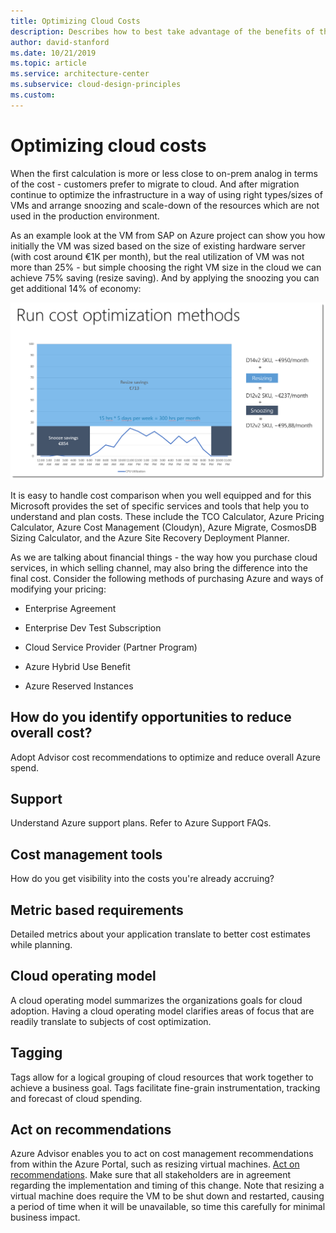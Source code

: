 ```yaml
---
title: Optimizing Cloud Costs
description: Describes how to best take advantage of the benefits of the cloud to minimize your cost.
author: david-stanford
ms.date: 10/21/2019
ms.topic: article
ms.service: architecture-center
ms.subservice: cloud-design-principles
ms.custom: 
---
```


# Optimizing cloud costs

When the first calculation is more or less close to on-prem analog in terms of the cost - customers prefer to migrate to cloud. And after migration continue to optimize the infrastructure in a way of using right types/sizes of VMs and arrange snoozing and scale-down of the resources which are not used in the production environment.

As an example look at the VM from SAP on Azure project can show you how initially the VM was sized based on the size of existing hardware server (with cost around €1K per month), but the real utilization of VM was not more than 25% - but simple choosing the right VM size in the cloud we can achieve 75% saving (resize saving). And by applying the snoozing you can get additional 14% of economy:

![](../_images/run-cost-optimization.png)

It is easy to handle cost comparison when you well equipped and for this Microsoft provides the set of specific services and tools that help you to understand and plan costs. These include the TCO Calculator, Azure Pricing Calculator, Azure Cost Management (Cloudyn), Azure Migrate, CosmosDB Sizing Calculator, and the Azure Site Recovery Deployment Planner.

As we are talking about financial things - the way how you purchase cloud services, in which selling channel, may also bring the difference into the final cost. Consider the following methods of purchasing Azure and ways of modifying your pricing:

- Enterprise Agreement

- Enterprise Dev Test Subscription

- Cloud Service Provider (Partner Program)

- Azure Hybrid Use Benefit

- Azure Reserved Instances

## How do you identify opportunities to reduce overall cost?

Adopt Advisor cost recommendations to optimize and reduce overall Azure spend.

## Support

Understand Azure support plans. Refer to Azure Support FAQs.

## Cost management tools

How do you get visibility into the costs you're already accruing?

## Metric based requirements

Detailed metrics about your application translate to better cost estimates while planning.

## Cloud operating model

A cloud operating model summarizes the organizations goals for cloud adoption. Having a cloud operating model clarifies areas of focus that are readily translate to subjects of cost optimization.

## Tagging

Tags allow for a logical grouping of cloud resources that work together to achieve a business goal. Tags facilitate fine-grain instrumentation, tracking and forecast of cloud spending.

## Act on recommendations

Azure Advisor enables you to act on cost management recommendations from within the Azure Portal, such as resizing virtual machines. [Act on recommendations](/azure/cost-management/tutorial-acm-opt-recommendations). Make sure that all stakeholders are in agreement regarding the implementation and timing of this change. Note that resizing a virtual machine does require the VM to be shut down and restarted, causing a period of time when it will be unavailable, so time this carefully for minimal business impact.